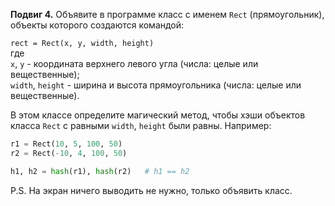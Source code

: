 **Подвиг 4.** Объявите в программе класс с именем `Rect` (прямоугольник),
объекты которого создаются командой:

`rect = Rect(x, y, width, height)` \
где \
`x`, `y` - координата верхнего левого угла (числа: целые или вещественные); \
`width`, `height` - ширина и высота прямоугольника (числа: целые или вещественные).

В этом классе определите магический метод, чтобы хэши объектов класса `Rect` с равными `width`, `height` были равны. Например:

```python
r1 = Rect(10, 5, 100, 50)
r2 = Rect(-10, 4, 100, 50)

h1, h2 = hash(r1), hash(r2)   # h1 == h2
```

P.S. На экран ничего выводить не нужно, только объявить класс.